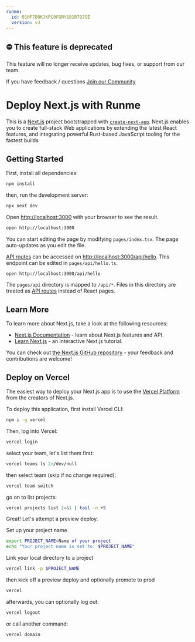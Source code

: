 ```yaml
---
runme:
  id: 01HF7B0KJKPC0FGMY181R7Q7GE
  version: v3
---
```


## ⛔️  This feature is deprecated

This feature will no longer receive updates, bug fixes, or support from our team.

If you have feedback / questions [Join our Community](https://runme.dev/community)

# Deploy Next.js with Runme

This is a [Next.js](https://nextjs.org/) project bootstrapped with [`create-next-app`](https://github.com/vercel/next.js/tree/canary/packages/create-next-app).
Next.js enables you to create full-stack Web applications by extending the latest React features, and integrating powerful Rust-based JavaScript tooling for the fastest builds

## Getting Started

First, install all dependencies:

```sh {"id":"01HF7B0KJKPC0FGMY170T17SAS"}
npm install
```

then, run the development server:

```sh {"background":"true","id":"01HF7B0KJKPC0FGMY1732863Z1"}
npx next dev
```

Open [http://localhost:3000](http://localhost:3000) with your browser to see the result.

```sh {"id":"01HF7B0KJKPC0FGMY173Y6SSJE"}
open http://localhost:3000
```

You can start editing the page by modifying `pages/index.tsx`. The page auto-updates as you edit the file.

[API routes](https://nextjs.org/docs/api-routes/introduction) can be accessed on [http://localhost:3000/api/hello](http://localhost:3000/api/hello). This endpoint can be edited in `pages/api/hello.ts`.

```sh {"id":"01HF7B0KJKPC0FGMY174SYPE1A"}
open http://localhost:3000/api/hello
```

The `pages/api` directory is mapped to `/api/*`. Files in this directory are treated as [API routes](https://nextjs.org/docs/api-routes/introduction) instead of React pages.

## Learn More

To learn more about Next.js, take a look at the following resources:

- [Next.js Documentation](https://nextjs.org/docs) - learn about Next.js features and API.
- [Learn Next.js](https://nextjs.org/learn) - an interactive Next.js tutorial.

You can check out [the Next.js GitHub repository](https://github.com/vercel/next.js/) - your feedback and contributions are welcome!

## Deploy on Vercel

The easiest way to deploy your Next.js app is to use the [Vercel Platform](https://vercel.com/new?utm_medium=default-template&filter=next.js&utm_source=create-next-app&utm_campaign=create-next-app-readme) from the creators of Next.js.

To deploy this application, first install Vercel CLI:

```sh {"id":"01HF7B0KJKPC0FGMY177TXQDTV"}
npm i -g vercel
```

Then, log into Vercel:

```sh {"id":"01HF7B0KJKPC0FGMY17AH7BK3D"}
vercel login
```

select your team, let's list them first:

```sh {"id":"01HF7B0KJKPC0FGMY17BAH4ZGF","interactive":"false"}
vercel teams ls 2>/dev/null
```

then select team (skip if no change required):

```sh {"id":"01HF7B0KJKPC0FGMY17E94BMTG"}
vercel team switch
```

go on to list projects:

```sh {"id":"01HF7B0KJKPC0FGMY17HVGMKC2","interactive":"true"}
vercel projects list 2>&1 | tail -n +5
```

Great! Let's attempt a preview deploy.

Set up your project name

```sh {"id":"01HF7B0KJKPC0FGMY17MKD6NNF"}
export PROJECT_NAME=Name of your project
echo "Your project name is set to: $PROJECT_NAME"
```

Link your local directory to a project

```sh {"id":"01HF7B0KJKPC0FGMY17QP3RC7E"}
vercel link -p $PROJECT_NAME
```

then kick off a preview deploy and optionally promote to prod

```sh {"id":"01HF7B0KJKPC0FGMY17VBV7VHQ","interactive":"false"}
vercel
```

afterwards, you can optionally log out:

```sh {"id":"01HF7B0KJKPC0FGMY17YBTN7B6"}
vercel logout
```

or call another command:

```sh {"id":"01HF7B0KJKPC0FGMY17ZZF04GE"}
vercel domain
```

